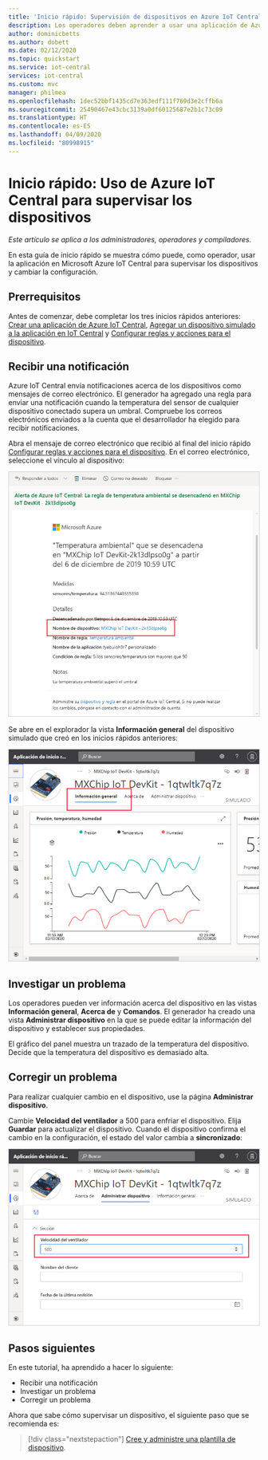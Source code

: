 ```yaml
---
title: 'Inicio rápido: Supervisión de dispositivos en Azure IoT Central'
description: Los operadores deben aprender a usar una aplicación de Azure IoT Central para supervisar los dispositivos.
author: dominicbetts
ms.author: dobett
ms.date: 02/12/2020
ms.topic: quickstart
ms.service: iot-central
services: iot-central
ms.custom: mvc
manager: philmea
ms.openlocfilehash: 1dec52bbf1435cd7e363edf111f769d3e2cffb6a
ms.sourcegitcommit: 25490467e43cbc3139a0df60125687e2b1c73c09
ms.translationtype: HT
ms.contentlocale: es-ES
ms.lasthandoff: 04/09/2020
ms.locfileid: "80998915"
---
```

# <a name="quickstart-use-azure-iot-central-to-monitor-your-devices"></a>Inicio rápido: Uso de Azure IoT Central para supervisar los dispositivos

*Este artículo se aplica a los administradores, operadores y compiladores.*

En esta guía de inicio rápido se muestra cómo puede, como operador, usar la aplicación en Microsoft Azure IoT Central para supervisar los dispositivos y cambiar la configuración.

## <a name="prerequisites"></a>Prerrequisitos

Antes de comenzar, debe completar los tres inicios rápidos anteriores: [Crear una aplicación de Azure IoT Central](./quick-deploy-iot-central.md), [Agregar un dispositivo simulado a la aplicación en IoT Central](./quick-create-simulated-device.md) y [Configurar reglas y acciones para el dispositivo](quick-configure-rules.md).

## <a name="receive-a-notification"></a>Recibir una notificación

Azure IoT Central envía notificaciones acerca de los dispositivos como mensajes de correo electrónico. El generador ha agregado una regla para enviar una notificación cuando la temperatura del sensor de cualquier dispositivo conectado supera un umbral. Compruebe los correos electrónicos enviados a la cuenta que el desarrollador ha elegido para recibir notificaciones.

Abra el mensaje de correo electrónico que recibió al final del inicio rápido [Configurar reglas y acciones para el dispositivo](quick-configure-rules.md). En el correo electrónico, seleccione el vínculo al dispositivo:

![Correo electrónico de notificación de alerta](media/quick-monitor-devices/email.png)

Se abre en el explorador la vista **Información general** del dispositivo simulado que creó en los inicios rápidos anteriores:

![Dispositivo que desencadenó el mensaje de correo electrónico de notificación](media/quick-monitor-devices/dashboard.png)

## <a name="investigate-an-issue"></a>Investigar un problema

Los operadores pueden ver información acerca del dispositivo en las vistas **Información general**, **Acerca de** y **Comandos**. El generador ha creado una vista **Administrar dispositivo** en la que se puede editar la información del dispositivo y establecer sus propiedades.

El gráfico del panel muestra un trazado de la temperatura del dispositivo. Decide que la temperatura del dispositivo es demasiado alta.

## <a name="remediate-an-issue"></a>Corregir un problema

Para realizar cualquier cambio en el dispositivo, use la página **Administrar dispositivo**.

Cambie **Velocidad del ventilador** a 500 para enfriar el dispositivo. Elija **Guardar** para actualizar el dispositivo. Cuando el dispositivo confirma el cambio en la configuración, el estado del valor cambia a **sincronizado**:

![Actualización de la configuración](media/quick-monitor-devices/change-settings.png)

## <a name="next-steps"></a>Pasos siguientes

En este tutorial, ha aprendido a hacer lo siguiente:

* Recibir una notificación
* Investigar un problema
* Corregir un problema

Ahora que sabe cómo supervisar un dispositivo, el siguiente paso que se recomienda es:

> [!div class="nextstepaction"]
> [Cree y administre una plantilla de dispositivo](howto-set-up-template.md).
